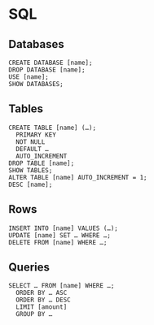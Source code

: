 # SQL

## Databases

```
CREATE DATABASE [name];
DROP DATABASE [name];
USE [name];
SHOW DATABASES;
```

## Tables

```
CREATE TABLE [name] (…);
  PRIMARY KEY
  NOT NULL
  DEFAULT …
  AUTO_INCREMENT
DROP TABLE [name];
SHOW TABLES;
ALTER TABLE [name] AUTO_INCREMENT = 1;
DESC [name];
```

## Rows

```
INSERT INTO [name] VALUES (…);
UPDATE [name] SET … WHERE …;
DELETE FROM [name] WHERE …;
```

## Queries

```
SELECT … FROM [name] WHERE …;
  ORDER BY … ASC
  ORDER BY … DESC
  LIMIT [amount]
  GROUP BY …
```
